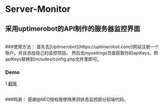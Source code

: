 Server-Monitor
==============
采用uptimerobot的API制作的服务器监控界面
------
<br />
###使用方法：
首先去[Uptimerobot](https://uptimerobot.com/)网站注册一个账户，并且添加自己的监控项目。
然后去mysettings页面获取你的apiKeys，把apiKeys替换到includes/config.php文件里即可。

<br />

### Demo
1.[戳我](https://xtms.me/Mo)<br /><br />

###鸣谢：
感谢@NEO授权我使用黑洞状态监控部分前端代码。
